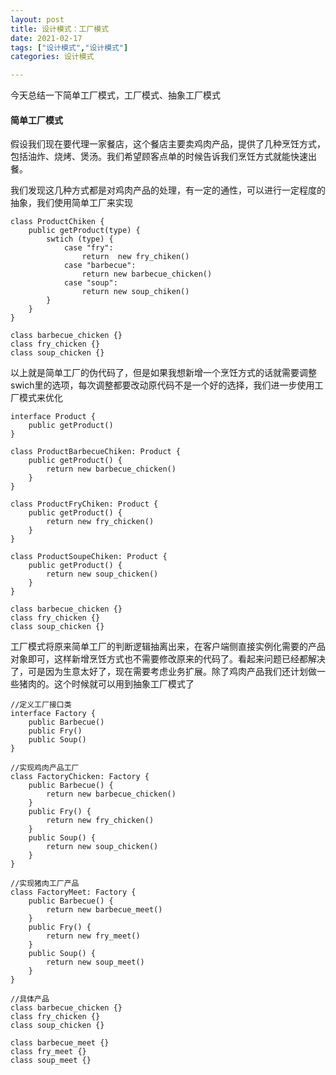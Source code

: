 ```yaml
---
layout: post
title: 设计模式：工厂模式
date: 2021-02-17
tags: ["设计模式","设计模式"]
categories: 设计模式

---
```


<!-- wp:paragraph -->

今天总结一下简单工厂模式，工厂模式、抽象工厂模式

<!-- /wp:paragraph -->

<!-- wp:heading {"level":4} -->

#### 简单工厂模式

<!-- /wp:heading -->

<!-- wp:paragraph -->

假设我们现在要代理一家餐店，这个餐店主要卖鸡肉产品，提供了几种烹饪方式，包括油炸、烧烤、煲汤。我们希望顾客点单的时候告诉我们烹饪方式就能快速出餐。

<!-- /wp:paragraph -->

<!-- wp:paragraph -->

我们发现这几种方式都是对鸡肉产品的处理，有一定的通性，可以进行一定程度的抽象，我们使用简单工厂来实现

<!-- /wp:paragraph -->

<!-- wp:code -->

    class ProductChiken {
        public getProduct(type) {
            swtich (type) {
                case "fry":
                    return  new fry_chiken()
                case "barbecue":
                    return new barbecue_chicken()
                case "soup":   
                    return new soup_chiken()   
            }
        }
    }

    class barbecue_chicken {}
    class fry_chicken {}
    class soup_chicken {}

<!-- /wp:code -->

<!-- wp:paragraph -->

以上就是简单工厂的伪代码了，但是如果我想新增一个烹饪方式的话就需要调整swich里的选项，每次调整都要改动原代码不是一个好的选择，我们进一步使用工厂模式来优化

<!-- /wp:paragraph -->

<!-- wp:code -->

    interface Product {
        public getProduct()
    }

    class ProductBarbecueChiken: Product {
        public getProduct() {
            return new barbecue_chicken()      
        }
    }

    class ProductFryChiken: Product {
        public getProduct() {
            return new fry_chicken()      
        }
    }

    class ProductSoupeChiken: Product {
        public getProduct() {
            return new soup_chicken()      
        }
    }

    class barbecue_chicken {}
    class fry_chicken {}
    class soup_chicken {}

<!-- /wp:code -->

<!-- wp:paragraph -->

工厂模式将原来简单工厂的判断逻辑抽离出来，在客户端侧直接实例化需要的产品对象即可，这样新增烹饪方式也不需要修改原来的代码了。看起来问题已经都解决了，可是因为生意太好了，现在需要考虑业务扩展。除了鸡肉产品我们还计划做一些猪肉的。这个时候就可以用到抽象工厂模式了

<!-- /wp:paragraph -->

<!-- wp:code -->

    //定义工厂接口类
    interface Factory {
        public Barbecue()
        public Fry()
        public Soup()
    }

    //实现鸡肉产品工厂
    class FactoryChicken: Factory {
        public Barbecue() {
            return new barbecue_chicken() 
        }
        public Fry() {
            return new fry_chicken() 
        }
        public Soup() {
            return new soup_chicken()
        }
    }

    //实现猪肉工厂产品
    class FactoryMeet: Factory {
        public Barbecue() {
            return new barbecue_meet() 
        }
        public Fry() {
            return new fry_meet() 
        }
        public Soup() {
            return new soup_meet()
        }
    }

    //具体产品
    class barbecue_chicken {}
    class fry_chicken {}
    class soup_chicken {}

    class barbecue_meet {}
    class fry_meet {}
    class soup_meet {}

<!-- /wp:code -->